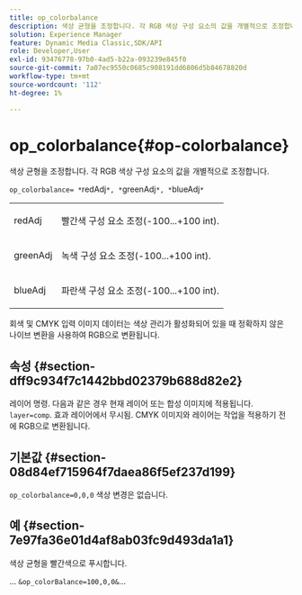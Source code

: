 ```yaml
---
title: op_colorbalance
description: 색상 균형을 조정합니다. 각 RGB 색상 구성 요소의 값을 개별적으로 조정합니다.
solution: Experience Manager
feature: Dynamic Media Classic,SDK/API
role: Developer,User
exl-id: 93476778-97b0-4ad5-b22a-093239e845f0
source-git-commit: 7a07ec9550c0685c908191dd6806d5b84678820d
workflow-type: tm+mt
source-wordcount: '112'
ht-degree: 1%

---
```


# op_colorbalance{#op-colorbalance}

색상 균형을 조정합니다. 각 RGB 색상 구성 요소의 값을 개별적으로 조정합니다.

`op_colorbalance= *`redAdj`*, *`greenAdj`*, *`blueAdj`*`

<table id="simpletable_BBDAA6FE9A0E48E3BD8304BDED776713"> 
 <tr class="strow"> 
  <td class="stentry"> <p><span class="varname"> redAdj</span> </p></td> 
  <td class="stentry"> <p>빨간색 구성 요소 조정(-100...+100 int). </p></td> 
 </tr> 
 <tr class="strow"> 
  <td class="stentry"> <p><span class="varname"> greenAdj</span> </p></td> 
  <td class="stentry"> <p>녹색 구성 요소 조정(-100...+100 int). </p></td> 
 </tr> 
 <tr class="strow"> 
  <td class="stentry"> <p><span class="varname"> blueAdj</span> </p></td> 
  <td class="stentry"> <p>파란색 구성 요소 조정(-100...+100 int). </p></td> 
 </tr> 
</table>

회색 및 CMYK 입력 이미지 데이터는 색상 관리가 활성화되어 있을 때 정확하지 않은 나이브 변환을 사용하여 RGB으로 변환됩니다.

## 속성 {#section-dff9c934f7c1442bbd02379b688d82e2}

레이어 명령. 다음과 같은 경우 현재 레이어 또는 합성 이미지에 적용됩니다. `layer=comp`. 효과 레이어에서 무시됨. CMYK 이미지와 레이어는 작업을 적용하기 전에 RGB으로 변환됩니다.

## 기본값 {#section-08d84ef715964f7daea86f5ef237d199}

`op_colorbalance=0,0,0` 색상 변경은 없습니다.

## 예 {#section-7e97fa36e01d4af8ab03fc9d493da1a1}

색상 균형을 빨간색으로 푸시합니다.

… `&op_colorBalance=100,0,0&`…
